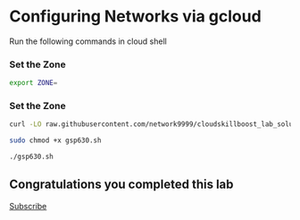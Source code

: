 
# Configuring Networks via gcloud

Run the following commands in cloud shell


### Set the Zone

```bash
export ZONE=
```

### Set the Zone

```bash
curl -LO raw.githubusercontent.com/network9999/cloudskillboost_lab_solutions/main/JuneArcade_week3/gsp630.sh

sudo chmod +x gsp630.sh

./gsp630.sh
```


## Congratulations you completed this lab

[Subscribe](https://www.youtube.com/channel/UCO0joS82Lx31DcQD92lAkVA)

